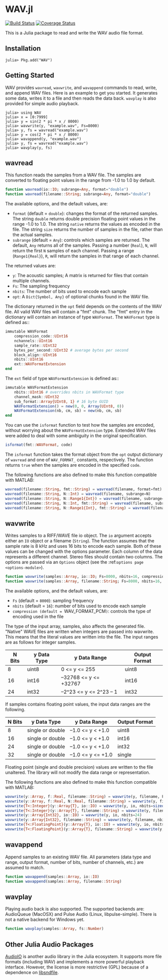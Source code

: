 WAV.jl
======

[![Build Status](https://travis-ci.org/dancasimiro/WAV.jl.png)](https://travis-ci.org/dancasimiro/WAV.jl)
[![Coverage Status](https://coveralls.io/repos/dancasimiro/WAV.jl/badge.png)](https://coveralls.io/r/dancasimiro/WAV.jl)

This is a Julia package to read and write the WAV audio file format.

Installation
------------

    julia> Pkg.add("WAV")

Getting Started
---------------

WAV provides `wavread`, `wavwrite`, and `wavappend` commands to read,
write, and append WAV files. Here is an example to get you started. It
generates some data, writes it to a file and then reads the data back.
`wavplay` is also provided for simple audio playback.

```jlcon
julia> using WAV
julia> x = [0:7999]
julia> y = sin(2 * pi * x / 8000)
julia> wavwrite(y, "example.wav", Fs=8000)
julia> y, fs = wavread("example.wav")
julia> y = cos(2 * pi * x / 8000)
julia> wavappend(y, "example.wav")
julia> y, fs = wavread("example.wav")
julia> wavplay(y, fs)
```

wavread
-------

This function reads the samples from a WAV file. The samples are converted to floating
point values in the range from -1.0 to 1.0 by default.

```julia
function wavread(io::IO; subrange=Any, format="double")
function wavread(filename::String; subrange=Any, format="double")
```

The available options, and the default values, are:

* ``format`` (default = ``double``): changes the format of the returned samples. The string
  ``double`` returns double precision floating point values in the range -1.0 to 1.0. The string
  ``native`` returns the values as encoded in the file. The string ``size`` returns the number
  of samples in the file, rather than the actual samples.
* ``subrange`` (default = ``Any``): controls which samples are returned. The default, ``Any``
  returns all of the samples. Passing a number (``Real``), ``N``, will return the first ``N``
  samples of each channel. Passing a range (``Range1{Real}``), ``R``, will return the samples
  in that range of each channel.

The returned values are:

* ``y``: The acoustic samples; A matrix is returned for files that contain multiple channels.
* ``Fs``: The sampling frequency
* ``nbits``: The number of bits used to encode each sample
* ``opt``: A ```Dict{Symbol, Any}``` of optional chunks found in the WAV file.

The dictionary returned in the ``opt`` field depends on the contents
of the WAV file. All valid WAV files will contain a "fmt" chunk. The
"fmt" entry in the dictionary will contain an instance of type
``WAVFormat``. The ``WAVFormat`` type is defined as::

```julia
immutable WAVFormat
    compression_code::UInt16
    nchannels::UInt16
    sample_rate::UInt32
    bytes_per_second::UInt32 # average bytes per second
    block_align::UInt16
    nbits::UInt16
    ext::WAVFormatExtension
end
```

The ```ext``` field of type ```WAVFormatExtension``` is defined as::

```julia
immutable WAVFormatExtension
    nbits::UInt16 # overrides nbits in WAVFormat type
    channel_mask::UInt32
    sub_format::Array{UInt8, 1} # 16 byte GUID
    WAVFormatExtension() = new(0, 0, Array(UInt8, 0))
    WAVFormatExtension(nb, cm, sb) = new(nb, cm, sb)
end
```

You can use the ```isformat``` function to test how the samples are
encoded, without worrying about the ```WAVFormatExtension```
type. Extended WAV files were added to deal with some ambiguity in the
original specification.

```julia
isformat(fmt::WAVFormat, code)
```

The ```isformat``` function takes the format object from the ```opt```
output dictionary of ```wavread``` and one of ```WAV_FORMAT_```
constants, respectively. The function returns ```true``` when the
samples are encoded in the specified ```code```.

The following functions are also defined to make this function compatible with MATLAB:

```julia
wavread(filename::String, fmt::String) = wavread(filename, format=fmt)
wavread(filename::String, N::Int) = wavread(filename, subrange=N)
wavread(filename::String, N::Range1{Int}) = wavread(filename, subrange=N)
wavread(filename::String, N::Int, fmt::String) = wavread(filename, subrange=N, format=fmt)
wavread(filename::String, N::Range1{Int}, fmt::String) = wavread(filename, subrange=N, format=fmt)
```

wavwrite
--------

Writes samples to a RIFF/WAVE file io object. The ``io`` argument
accepts either an ``IO`` object or a filename (``String``). The
function assumes that the sample rate is 8 kHz and uses 16 bits to
encode each sample. Both of these values can be changed with the
options parameter. Each column of the data represents a different
channel. Stereo files should contain two columns. The options are
passed via an ``Options`` object (see the :ref:`options page
<options-module>`).

```julia
function wavwrite(samples::Array, io::IO; Fs=8000, nbits=16, compression=WAVE_FORMAT_PCM)
function wavwrite(samples::Array, filename::String; Fs=8000, nbits=16, compression=WAVE_FORMAT_PCM)
```

The available options, and the default values, are:

   * ``Fs`` (default = ``8000``): sampling frequency
   * ``nbits`` (default = ``16``): number of bits used to encode each
     sample
   * ``compression (default = ``WAV_FORMAT_PCM``)``: controls the type of encoding used in the file

The type of the input array, samples, also affects the generated
file. "Native" WAVE files are written when integers are passed into
wavwrite. This means that the literal values are written into the
file. The input ranges are as follows for integer samples.

| N Bits | y Data Type | y Data Range           | Output Format |
|--------|-------------|------------------------|---------------|
| 8      | uint8       | 0 <= y <= 255          | uint8         |
| 16     | int16       | –32768 <= y <= +32767  | int16         |
| 24     | int32       | –2^23 <= y <= 2^23 – 1 | int32         |

If samples contains floating point values, the input data ranges
are the following.

| N Bits | y Data Type      | y Data Range       | Output Format |
|--------|------------------|--------------------|---------------|
| 8      | single or double |  –1.0 <= y < +1.0  | uint8         |
| 16     | single or double |  –1.0 <= y < +1.0  | int16         |
| 24     | single or double |  –1.0 <= y < +1.0  | int32         |
| 32     | single or double |  –1.0 <= y <= +1.0 | single        |

Floating point (single and double precision) values are written to the
file unaltered. The library will not modify the data range or representation.

The following functions are also defined to make this function
compatible with MATLAB:

```julia
wavwrite(y::Array, f::Real, filename::String) = wavwrite(y, filename, Fs=f)
wavwrite(y::Array, f::Real, N::Real, filename::String) = wavwrite(y, filename, Fs=f, nbits=N)
wavwrite{T<:Integer}(y::Array{T}, io::IO) = wavwrite(y, io, nbits=sizeof(T)*8)
wavwrite{T<:Integer}(y::Array{T}, filename::String) = wavwrite(y, filename, nbits=sizeof(T)*8)
wavwrite(y::Array{Int32}, io::IO) = wavwrite(y, io, nbits=24)
wavwrite(y::Array{Int32}, filename::String) = wavwrite(y, filename, nbits=24)
wavwrite{T<:FloatingPoint}(y::Array{T}, io::IO) = wavwrite(y, io, nbits=sizeof(T)*8, compression=WAVE_FORMAT_IEEE_FLOAT)
wavwrite{T<:FloatingPoint}(y::Array{T}, filename::String) = wavwrite(y, filename, nbits=sizeof(T)*8, compression=WAVE_FORMAT_IEEE_FLOAT)
```

wavappend
---------

Append samples to an existing WAV file.  All parameters (data type and range, output format, number of bits, number of channels, etc.) are assumed to match.

```julia
function wavappend(samples::Array, io::IO)
function wavappend(samples::Array, filename::String)
```

wavplay
-------

Playing audio back is also supported. The supported backends are:
AudioQueue (MacOSX) and Pulse Audio (Linux, libpulse-simple). There is
not a native backend for Windows yet.

```julia
function wavplay(samples::Array, fs::Number)
```

Other Julia Audio Packages
-----------------------

[AudioIO](https://github.com/ssfrr/AudioIO.jl) is another audio
library in the Julia ecosystem. It supports more file formats
(including WAV) and implements a more powerful playback
interface. However, the license is more restrictive (GPL) because
of a dependence on [libsndfile](http://www.mega-nerd.com/libsndfile/).
